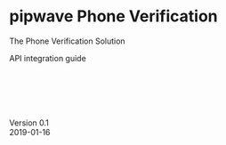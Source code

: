 # pipwave Phone Verification

The Phone Verification Solution

API integration guide

<br><br><br><br><br>
Version 0.1   
2019-01-16

